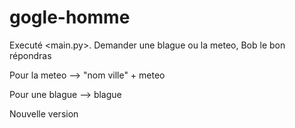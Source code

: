 # gogle-homme

Executé <main.py>. Demander une blague ou la meteo, Bob le bon répondras

Pour la meteo --> "nom ville" + meteo 

Pour une blague --> blague

Nouvelle version
